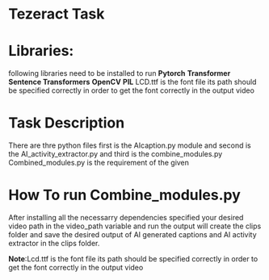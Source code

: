 # Tezeract Task

# Libraries:
following libraries need to be installed to run 
**Pytorch** 
**Transformer**
**Sentence Transformers**
**OpenCV**
**PIL** 
LCD.ttf is the font file its path should be specified correctly in order to get the font correctly in the output video

# Task Description 
There are thre python files first is the AIcaption.py module and second is the AI_activity_extractor.py and third is the combine_modules.py
Combined_modules.py is the requirement of the given 

# How To run Combine_modules.py
After installing all the necessarry dependencies specified your desired video path in the video_path variable and run the output will create the clips folder and save the desired output of AI generated captions and AI activity extractor in the clips folder.

**Note**:Lcd.ttf is the font file its path should be specified correctly in order to get the font correctly in the output video


